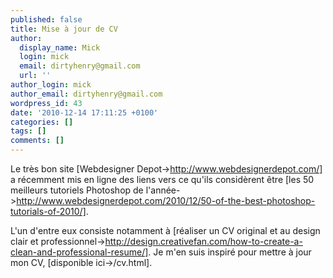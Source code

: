 ```yaml
---
published: false
title: Mise à jour de CV
author:
  display_name: Mick
  login: mick
  email: dirtyhenry@gmail.com
  url: ''
author_login: mick
author_email: dirtyhenry@gmail.com
wordpress_id: 43
date: '2010-12-14 17:11:25 +0100'
categories: []
tags: []
comments: []
---
```

Le très bon site [Webdesigner Depot->http://www.webdesignerdepot.com/] a récemment mis en ligne des liens vers ce qu'ils considèrent être [les 50 meilleurs tutoriels Photoshop de l'année->http://www.webdesignerdepot.com/2010/12/50-of-the-best-photoshop-tutorials-of-2010/].

L'un d'entre eux consiste notamment à [réaliser un CV original et au design clair et professionnel->http://design.creativefan.com/how-to-create-a-clean-and-professional-resume/]. Je m'en suis inspiré pour mettre à jour mon CV, [disponible ici->/cv.html].
